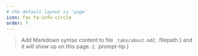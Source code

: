 ```yaml
---
# the default layout is 'page'
icon: fas fa-info-circle
order: 7
---
```


> Add Markdown syntax content to file `_tabs/about.md`{: .filepath } and it will show up on this page.
{: .prompt-tip }
